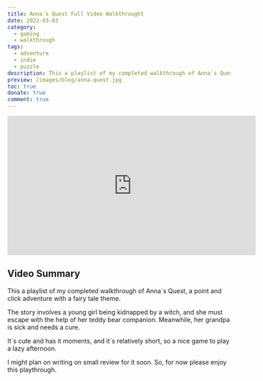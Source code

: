 ```yaml
---
title: Anna´s Quest Full Video Walkthrought
date: 2022-03-03
category:
  - gaming
  - walkthrough
tags:
  - adventure
  - indie
  - puzzle
description: This a playlist of my completed walkthrough of Anna´s Quest, a point and click adventure with a fairy tale theme. May it help with your puzzle solving.
preview: /images/blog/anna-quest.jpg
toc: true
donate: true
comment: true
---
```


<iframe width="560" height="315" src="https://www.youtube-nocookie.com/embed/videoseries?si=VZxOdmvssi4X8nsL&amp;list=PLcR7E3BWUMP29JnkjoBjNamqKkpWX1FGH" title="YouTube video player" frameborder="0" allow="accelerometer; autoplay; clipboard-write; encrypted-media; gyroscope; picture-in-picture; web-share" referrerpolicy="strict-origin-when-cross-origin" allowfullscreen></iframe>


## Video Summary

This a playlist of my completed walkthrough of Anna´s Quest, a point and click adventure with a fairy tale theme.

The story involves a young girl being kidnapped by a witch, and she must escape with the help of her teddy bear companion. Meanwhile, her grandpa is sick and needs a cure.

It´s cute and has it moments, and it´s relatively short, so a nice game to play a lazy afternoon.

I might plan on writing on small review for it soon. So, for now please enjoy this playthrough.
